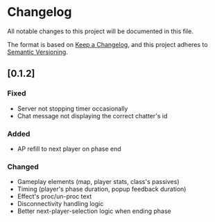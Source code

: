 # Changelog

All notable changes to this project will be documented in this file.

The format is based on [Keep a Changelog](https://keepachangelog.com/en/1.0.0/),
and this project adheres to [Semantic Versioning](https://semver.org/spec/v2.0.0.html).

## [0.1.2]

### Fixed

- Server not stopping timer occasionally
- Chat message not displaying the correct chatter's id

### Added

- AP refill to next player on phase end

### Changed

- Gameplay elements (map, player stats, class's passives)
- Timing (player's phase duration, popup feedback duration)
- Effect's proc/un-proc text
- Disconnectivity handling logic
- Better next-player-selection logic when ending phase